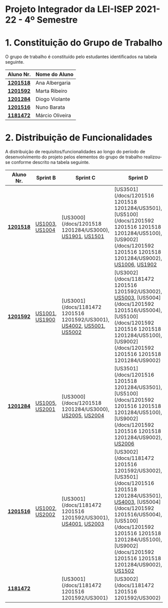 # Projeto Integrador da LEI-ISEP 2021-22 - 4º Semestre

# 1. Constituição do Grupo de Trabalho

O grupo de trabalho é constituído pelo estudantes identificados na tabela seguinte.

| Aluno Nr.	                    | Nome do Aluno			 |
|-------------------------------|------------------|
| **[1201518](/docs/1201518/)** | Ana Albergaria   |
| **[1201592](/docs/1201592/)** | Marta Ribeiro    |
| **[1201284](/docs/1201284/)** | Diogo Violante   |
| **[1201516](/docs/1201516/)** | Nuno Barata      |
| **[1181472](/docs/1181472/)** | Márcio Oliveira  |


# 2. Distribuição de Funcionalidades ###

A distribuição de requisitos/funcionalidades ao longo do período de desenvolvimento do projeto pelos elementos do grupo de trabalho realizou-se conforme descrito na tabela seguinte.

| Aluno Nr.	                    | Sprint B                                                       | Sprint C                                                                                                                                       | Sprint D                                                                                                                                                                                                                                                                                                               |
|-------------------------------|----------------------------------------------------------------|------------------------------------------------------------------------------------------------------------------------------------------------|------------------------------------------------------------------------------------------------------------------------------------------------------------------------------------------------------------------------------------------------------------------------------------------------------------------------|
| [**1201518**](/docs/1201518/) | [US1003](/docs/1201518/US1003), [US1004](/docs/1201518/US1004) | [US3000](/docs/1201518 1201284/US3000), [US1901](/docs/1201518/US1901), [US1501](/docs/1201518/US1501)                                         | [US3501](/docs/1201516 1201518 1201284/US3501), [US5100](/docs/1201592 1201516 1201518 1201284/US5100),[US9002](/docs/1201592 1201516 1201518 1201284/US9002), [US1006](/docs/1201518/US1006), [US1902](/docs/1201518/US1902)                                                                                          |
| [**1201592**](/docs/1201592/) | [US1001](/docs/1201592/US1001), [US1900](/docs/1201592/US1900) | [US3001](/docs/1181472 1201516 1201592/US3001), [US4002](/docs/1201592/US4002), [US5001](/docs/1201592/US5001), [US5002](/docs/1201592/US5002) | [US3002](/docs/1181472 1201516 1201592/US3002), [US5003](/docs/1201592/US5003), [US5004](/docs/1201592 1201516/US5004), [US5100](/docs/1201592 1201516 1201518 1201284/US5100), [US9002](/docs/1201592 1201516 1201518 1201284/US9002)                                                                                 |
| [**1201284**](/docs/1201284/) | [US1005](/docs/1201284/US1005), [US2001](/docs/1201284/US2001) | [US3000](/docs/1201518 1201284/US3000), [US2005](/docs/1201284/US2005), [US2004](/docs/1201284/US2004)                                         | [US3501](/docs/1201516 1201518 1201284/US3501), [US5100](/docs/1201592 1201516 1201518 1201284/US5100), [US9002](/docs/1201592 1201516 1201518 1201284/US9002), [US2006](/docs/1201284/US2006)                                                                                                                         |
| [**1201516**](/docs/1201516/) | [US1002](/docs/1201516/US1002), [US2002](/docs/1201516/US2002) | [US3001](/docs/1181472 1201516 1201592/US3001), [US4001](/docs/1201516/US4001), [US2003](/docs/1201516/US2003)                                 | [US3002](/docs/1181472 1201516 1201592/US3002), [US3501](/docs/1201516 1201518 1201284/US3501), [US4003](/docs/1201516/US4003), [US5004](/docs/1201592 1201516/US5004), [US5100](/docs/1201592 1201516 1201518 1201284/US5100), [US9002](/docs/1201592 1201516 1201518 1201284/US9002), [US1502](/docs/1201516/US1502) |
| [**1181472**](/docs/1181472/) |                                                                | [US3001](/docs/1181472 1201516 1201592/US3001)                                                                                                 | [US3002](/docs/1181472 1201516 1201592/US3002)                                                                                                                                                                                                                                                                         |
